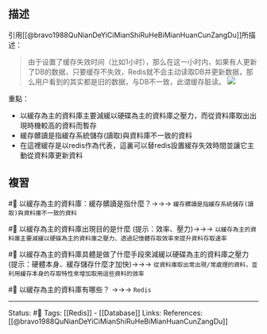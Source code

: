 
## 描述
引用[[@bravo1988QuNianDeYiCiMianShiRuHeBiMianHuanCunZangDu]]所描述：
> 由于设置了缓存失效时间（比如1小时），那么在这一小时内，如果有人更新了DB的数据，只要缓存不失效，Redis就不会主动读取DB并更新数据，那么用户看到的其实都是旧的数据，与DB不一致，此谓缓存脏读。
![](https://pic1.zhimg.com/80/v2-762f505ed48c34164b40901098458554_720w.jpg)

重點：
- 以緩存為主的資料庫主要減緩以硬碟為主的資料庫之壓力，而從資料庫取出出現時機較高的資料而暫存
- 緩存髒讀是指緩存系統儲存(讀取)與資料庫不一致的資料
- 在這裡緩存是以redis作為代表，這裏可以替redis設置緩存失效時間並讓它主動從資料庫更新資料

## 複習

#🧠 以緩存為主的資料庫：緩存髒讀是指什麼？->->-> `緩存髒讀是指緩存系統儲存(讀取)與資料庫不一致的資料`
<!--SR:!2022-10-20,87,248-->

#🧠 以緩存為主的資料庫出現目的是什麼 (提示：效率、壓力)->->-> `以緩存為主的資料庫主要減緩以硬碟為主的資料庫之壓力、透過記憶體存取效率來提升資料存取速率`
<!--SR:!2022-09-20,70,250-->

#🧠 以緩存為主的資料庫具體是做了什麼手段來減緩以硬碟為主的資料庫之壓力 (提示：硬體本身、緩存儲存什麼才加快)->->-> `從資料庫取出常出現/常處理的資料，並利用緩存本身的存取特性來增加取用這些資料的效率`
<!--SR:!2022-08-08,39,230-->


#🧠 以緩存為主的資料庫有哪些？ ->->-> `Redis`
<!--SR:!2022-08-17,49,250-->

---
Status: #🌱 
Tags:
[[Redis]] - [[Database]]
Links:
References:
[[@bravo1988QuNianDeYiCiMianShiRuHeBiMianHuanCunZangDu]]
